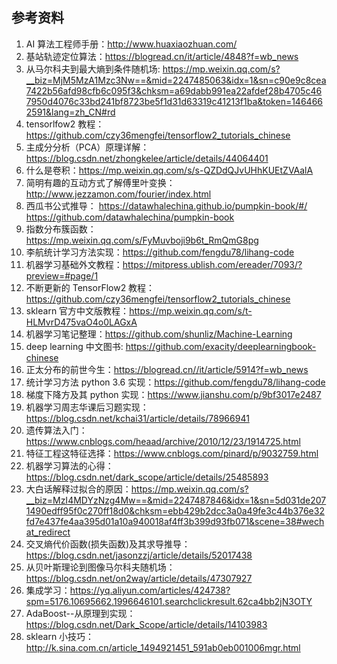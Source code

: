 ## 参考资料
1. AI 算法工程师手册：http://www.huaxiaozhuan.com/
2. 基站轨迹定位算法：https://blogread.cn/it/article/4848?f=wb_news
3. 从马尔科夫到最大熵到条件随机场: https://mp.weixin.qq.com/s?__biz=MjM5MzA1Mzc3Nw==&mid=2247485063&idx=1&sn=c90e9c8cea7422b56afd98cfb6c095f3&chksm=a69dabb991ea22afdef28b4705c467950d4076c33bd241bf8723be5f1d31d63319c41213f1ba&token=1464662591&lang=zh_CN#rd
4. tensorlfow2 教程：https://github.com/czy36mengfei/tensorflow2_tutorials_chinese
5. 主成分分析（PCA）原理详解：https://blog.csdn.net/zhongkelee/article/details/44064401
6. 什么是卷积：https://mp.weixin.qq.com/s/s-QZDdQJvUHhKUEtZVAalA
7. 简明有趣的互动方式了解傅里叶变换：http://www.jezzamon.com/fourier/index.html
8. 西瓜书公式推导：
	https://datawhalechina.github.io/pumpkin-book/#/
	https://github.com/datawhalechina/pumpkin-book
9. 指数分布簇函数：https://mp.weixin.qq.com/s/FyMuvboji9b6t_RmQmG8pg
10. 李航统计学习方法实现：https://github.com/fengdu78/lihang-code
11. 机器学习基础外文教程：https://mitpress.ublish.com/ereader/7093/?preview=#page/1
12. 不断更新的 TensorFlow2 教程：https://github.com/czy36mengfei/tensorflow2_tutorials_chinese
13. sklearn 官方中文版教程：https://mp.weixin.qq.com/s/t-HLMvrD475vaO4o0LAGxA
14. 机器学习笔记整理：https://github.com/shunliz/Machine-Learning
15. deep learning 中文图书: https://github.com/exacity/deeplearningbook-chinese
16. 正太分布的前世今生：https://blogread.cn//it/article/5914?f=wb_news
17. 统计学习方法 python 3.6 实现：https://github.com/fengdu78/lihang-code
18. 梯度下降方及其 python 实现：https://www.jianshu.com/p/9bf3017e2487
19. 机器学习周志华课后习题实现：https://blog.csdn.net/kchai31/article/details/78966941
20. 遗传算法入门：https://www.cnblogs.com/heaad/archive/2010/12/23/1914725.html
21. 特征工程这特征选择：https://www.cnblogs.com/pinard/p/9032759.html
22. 机器学习算法的心得：https://blog.csdn.net/dark_scope/article/details/25485893
23. 大白话解释过拟合的原因：https://mp.weixin.qq.com/s?__biz=MzI4MDYzNzg4Mw==&mid=2247487846&idx=1&sn=5d031de2071490edff95f0c270ff18d0&chksm=ebb429b2dcc3a0a49fe3c44b376e32fd7e437fe4aa395d01a10a940018af4ff3b399d93fb071&scene=38#wechat_redirect
24. 交叉熵代价函数(损失函数)及其求导推导：https://blog.csdn.net/jasonzzj/article/details/52017438
25. 从贝叶斯理论到图像马尔科夫随机场：https://blog.csdn.net/on2way/article/details/47307927
26. 集成学习：https://yq.aliyun.com/articles/424738?spm=5176.10695662.1996646101.searchclickresult.62ca4bb2jN3OTY
27. AdaBoost--从原理到实现： https://blog.csdn.net/Dark_Scope/article/details/14103983
28. sklearn 小技巧：http://k.sina.com.cn/article_1494921451_591ab0eb001006mgr.html
